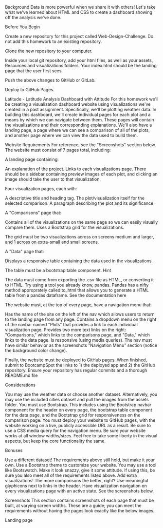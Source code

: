 Background
Data is more powerful when we share it with others! Let's take what we've learned about HTML and CSS to create a dashboard showing off the analysis we've done.

Before You Begin


Create a new repository for this project called Web-Design-Challenge. Do not add this homework to an existing repository.


Clone the new repository to your computer.


Inside your local git repository, add your html files, as well as your assets, Resources and visualizations folders. Your index.html should be the landing page that the user first sees.


Push the above changes to GitHub or GitLab.


Deploy to GitHub Pages.



Latitude - Latitude Analysis Dashboard with Attitude
For this homework we'll be creating a visualization dashboard website using visualizations we've created in a past assignment. Specifically, we'll be plotting weather data.
In building this dashboard, we'll create individual pages for each plot and a means by which we can navigate between them. These pages will contain the visualizations and their corresponding explanations. We'll also have a landing page, a page where we can see a comparison of all of the plots, and another page where we can view the data used to build them.

Website Requirements
For reference, see the "Screenshots" section below.
The website must consist of 7 pages total, including:

A landing page containing:

An explanation of the project.
Links to each visualizations page. There should be a sidebar containing preview images of each plot, and clicking an image should take the user to that visualization.


Four visualization pages, each with:

A descriptive title and heading tag.
The plot/visualization itself for the selected comparison.
A paragraph describing the plot and its significance.


A "Comparisons" page that:

Contains all of the visualizations on the same page so we can easily visually compare them.
Uses a Bootstrap grid for the visualizations.

The grid must be two visualizations across on screens medium and larger, and 1 across on extra-small and small screens.




A "Data" page that:

Displays a responsive table containing the data used in the visualizations.

The table must be a bootstrap table component. Hint

The data must come from exporting the .csv file as HTML, or converting it to HTML. Try using a tool you already know, pandas. Pandas has a nifty method approprately called to_html that allows you to generate a HTML table from a pandas dataframe. See the documentation here






The website must, at the top of every page, have a navigation menu that:

Has the name of the site on the left of the nav which allows users to return to the landing page from any page.
Contains a dropdown menu on the right of the navbar named "Plots" that provides a link to each individual visualization page.
Provides two more text links on the right: "Comparisons," which links to the comparisons page, and "Data," which links to the data page.
Is responsive (using media queries). The nav must have similar behavior as the screenshots "Navigation Menu" section (notice the background color change).

Finally, the website must be deployed to GitHub pages.
When finished, submit to BootcampSpot the links to 1) the deployed app and 2) the GitHub repository.
Ensure your repository has regular commits and a thorough README.md file

Considerations

You may use the weather data or choose another dataset. Alternatively, you may use the included cities dataset and pull the images from the assets folder.
You must use Bootstrap. This includes using the Bootstrap navbar component for the header on every page, the bootstrap table component for the data page, and the Bootstrap grid for responsiveness on the comparison page.
You must deploy your website to GitHub pages, with the website working on a live, publicly accessible URL as a result.
Be sure to use a CSS media query for the navigation menu.
Be sure your website works at all window widths/sizes.
Feel free to take some liberty in the visual aspects, but keep the core functionality the same.


Bonuses

Use a different dataset! The requirements above still hold, but make it your own.
Use a Bootstrap theme to customize your website. You may use a tool like Bootswatch. Make it look snazzy, give it some attitude. If using this, be sure you also meet all of the requirements listed above.
Add extra visualizations! The more comparisons the better, right?
Use meaningful glyphicons next to links in the header.
Have visualization navigation on every visualizations page with an active state. See the screenshots below.


Screenshots
This section contains screenshots of each page that must be built, at varying screen widths. These are a guide; you can meet the requirements without having the pages look exactly like the below images.

Landing page
